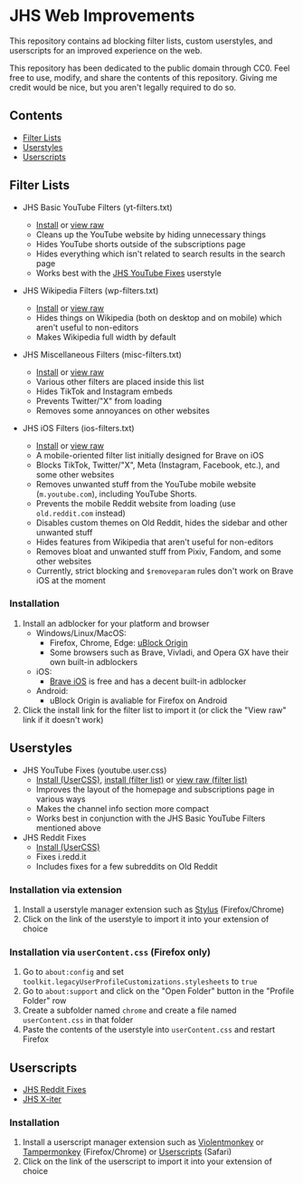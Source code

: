 # JHS Web Improvements

This repository contains ad blocking filter lists, custom userstyles, and userscripts for an improved experience on the web.

This repository has been dedicated to the public domain through CC0. Feel free to use, modify, and share the contents of this repository. Giving me credit would be nice, but you aren't legally required to do so.

## Contents
* [Filter Lists](#filter-lists)
* [Userstyles](#userstyles)
* [Userscripts](#userscripts)

## Filter Lists

* JHS Basic YouTube Filters (yt-filters.txt)
  * [Install](https://subscribe.adblockplus.org/?location=https%3A%2F%2Fraw.githubusercontent.com%2Fjocoro19%2Ffilter-lists%2Fmain%2Ffilters%2Fyt-filters.txt&title=JHS%20Basic%20FYouTube%20Filters) or [view raw](https://raw.githubusercontent.com/jocoro19/filter-lists/main/filters/yt-filters.txt)
  * Cleans up the YouTube website by hiding unnecessary things
  * Hides YouTube shorts outside of the subscriptions page
  * Hides everything which isn't related to search results in the search page
  * Works best with the [JHS YouTube Fixes](https://raw.githubusercontent.com/jocoro19/filter-lists/main/styles/youtube.user.css) userstyle
 
* JHS Wikipedia Filters (wp-filters.txt)
  * [Install](https://subscribe.adblockplus.org/?location=https%3A%2F%2Fraw.githubusercontent.com%2Fjocoro19%2Ffilter-lists%2Fmain%2Ffilters%2Fwp-filters.txt&title=JHS%20Wikipedia%20Filters) or [view raw](https://raw.githubusercontent.com/jocoro19/filter-lists/main/filters/wp-filters.txt)
  * Hides things on Wikipedia (both on desktop and on mobile) which aren't useful to non-editors
  * Makes Wikipedia full width by default
 
* JHS Miscellaneous Filters (misc-filters.txt)
  * [Install](https://subscribe.adblockplus.org/?location=https%3A%2F%2Fraw.githubusercontent.com%2Fjocoro19%2Ffilter-lists%2Fmain%2Ffilters%2Fmisc-filters.txt&title=JHS%20Miscellaneous%20Filters) or [view raw](https://raw.githubusercontent.com/jocoro19/filter-lists/main/filters/misc-filters.txt)
  * Various other filters are placed inside this list
  * Hides TikTok and Instagram embeds
  * Prevents Twitter/"X" from loading
  * Removes some annoyances on other websites
 
* JHS iOS Filters (ios-filters.txt)
  * [Install](https://subscribe.adblockplus.org/?location=https%3A%2F%2Fraw.githubusercontent.com%2Fjocoro19%2Ffilter-lists%2Fmain%2Ffilters%2Fios-filters.txt&title=JHS%20iOS%20Filters) or [view raw](https://raw.githubusercontent.com/jocoro19/filter-lists/main/filters/ios-filters.txt)
  * A mobile-oriented filter list initially designed for Brave on iOS
  * Blocks TikTok, Twitter/"X", Meta (Instagram, Facebook, etc.), and some other websites
  * Removes unwanted stuff from the YouTube mobile website (`m.youtube.com`), including YouTube Shorts.
  * Prevents the mobile Reddit website from loading (use `old.reddit.com` instead)
  * Disables custom themes on Old Reddit, hides the sidebar and other unwanted stuff
  * Hides features from Wikipedia that aren't useful for non-editors
  * Removes bloat and unwanted stuff from Pixiv, Fandom, and some other websites
  * Currently, strict blocking and `$removeparam` rules don't work on Brave iOS at the moment
 
### Installation

1. Install an adblocker for your platform and browser
    * Windows/Linux/MacOS: 
      * Firefox, Chrome, Edge: [uBlock Origin](https://github.com/gorhill/uBlock)
      * Some browsers such as Brave, Vivladi, and Opera GX have their own built-in adblockers
    * iOS:
      * [Brave iOS](https://brave.com/ios/) is free and has a decent built-in adblocker
    * Android:
      * uBlock Origin is avaliable for Firefox on Android
3. Click the install link for the filter list to import it (or click the "View raw" link if it doesn't work)

## Userstyles

* JHS YouTube Fixes (youtube.user.css)
  * [Install (UserCSS)](https://raw.githubusercontent.com/jocoro19/filter-lists/main/styles/youtube.user.css), [install (filter list)](https://subscribe.adblockplus.org/?location=https%3A%2F%2Fraw.githubusercontent.com%2Fjocoro19%2Ffilter-lists%2Fmain%2Ffilters%2Fyt-css-filters.txt&title=JHS%20Basic%20YouTube%20Fixes%20%28filter%20list%29) or [view raw (filter list)](https://raw.githubusercontent.com/jocoro19/filter-lists/main/filters/yt-css-filters.txt)
  * Improves the layout of the homepage and subscriptions page in various ways
  * Makes the channel info section more compact
  * Works best in conjunction with the JHS Basic YouTube Filters mentioned above
* JHS Reddit Fixes
  * [Install (UserCSS)](https://raw.githubusercontent.com/jocoro19/filter-lists/main/styles/reddit.user.css)
  * Fixes i.redd.it
  * Includes fixes for a few subreddits on Old Reddit

### Installation via extension
1. Install a userstyle manager extension such as [Stylus](https://github.com/openstyles/stylus) (Firefox/Chrome)
2. Click on the link of the userstyle to import it into your extension of choice

### Installation via `userContent.css` (Firefox only)
1. Go to `about:config` and set `toolkit.legacyUserProfileCustomizations.stylesheets` to `true`
2. Go to `about:support` and click on the "Open Folder" button in the "Profile Folder" row
3. Create a subfolder named `chrome` and create a file named `userContent.css` in that folder
4. Paste the contents of the userstyle into `userContent.css` and restart Firefox

## Userscripts

* [JHS Reddit Fixes](https://raw.githubusercontent.com/jocoro19/filter-lists/main/scripts/reddit.user.js)
* [JHS X-iter](https://raw.githubusercontent.com/jocoro19/filter-lists/main/scripts/twitter.user.js)

### Installation
1. Install a userscript manager extension such as [Violentmonkey](https://violentmonkey.github.io/) or [Tampermonkey](https://www.tampermonkey.net/) (Firefox/Chrome) or [Userscripts](https://github.com/quoid/userscripts) (Safari)
2. Click on the link of the userscript to import it into your extension of choice
